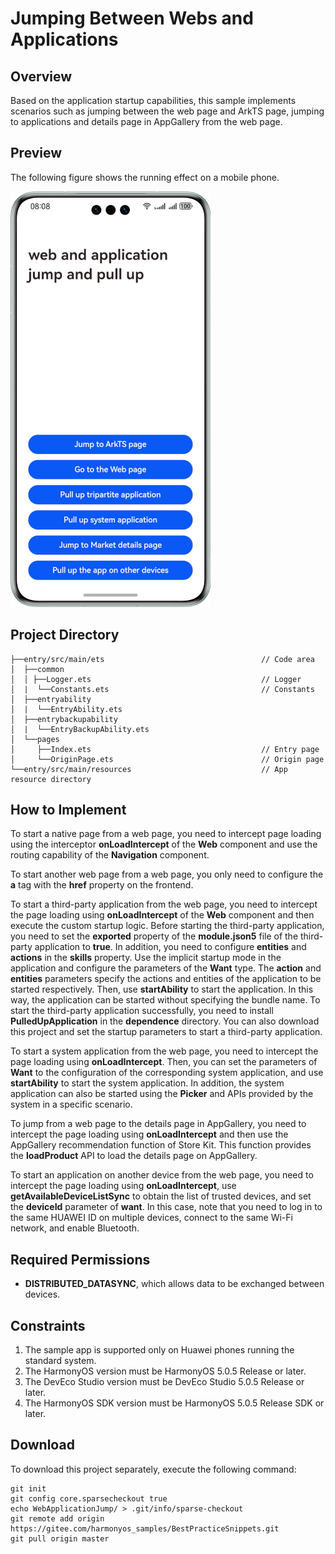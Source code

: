 # Jumping Between Webs and Applications

## Overview

Based on the application startup capabilities, this sample implements scenarios such as jumping between the web page and ArkTS page, jumping to applications and details page in AppGallery from the web page.

## Preview
The following figure shows the running effect on a mobile phone.

![](./screenshots/device/phone_EN.png)


## Project Directory

```
├──entry/src/main/ets                                   // Code area
│  ├──common
│  │ ├──Logger.ets                                      // Logger
│  |  └──Constants.ets                                  // Constants
│  ├──entryability
│  |  └──EntryAbility.ets
│  ├──entrybackupability
│  |  └──EntryBackupAbility.ets
│  └──pages
│     ├──Index.ets                                      // Entry page
│     └──OriginPage.ets                                 // Origin page
└──entry/src/main/resources                             // App resource directory
```

## How to Implement

To start a native page from a web page, you need to intercept page loading using the interceptor **onLoadIntercept** of the **Web** component and use the routing capability of the **Navigation** component.

To start another web page from a web page, you only need to configure the **a** tag with the **href** property on the frontend.

To start a third-party application from the web page, you need to intercept the page loading using **onLoadIntercept** of the **Web** component and then execute the custom startup logic. Before starting the third-party application, you need to set the **exported** property of the **module.json5** file of the third-party application to **true**. In addition, you need to configure **entities** and **actions** in the **skills** property. Use the implicit startup mode in the application and configure the parameters of the **Want** type. The **action** and **entities** parameters specify the actions and entities of the application to be started respectively. Then, use **startAbility** to start the application. In this way, the application can be started without specifying the bundle name. To start the third-party application successfully, you need to install **PulledUpApplication** in the **dependence** directory. You can also download this project and set the startup parameters to start a third-party application.

To start a system application from the web page, you need to intercept the page loading using **onLoadIntercept**. Then, you can set the parameters of **Want** to the configuration of the corresponding system application, and use **startAbility** to start the system application. In addition, the system application can also be started using the **Picker** and APIs provided by the system in a specific scenario.

To jump from a web page to the details page in AppGallery, you need to intercept the page loading using **onLoadIntercept** and then use the AppGallery recommendation function of Store Kit. This function provides the **loadProduct** API to load the details page on AppGallery.

To start an application on another device from the web page, you need to intercept the page loading using **onLoadIntercept**, use **getAvailableDeviceListSync** to obtain the list of trusted devices, and set the **deviceId** parameter of **want**. In this case, note that you need to log in to the same HUAWEI ID on multiple devices, connect to the same Wi-Fi network, and enable Bluetooth.

## Required Permissions

* **DISTRIBUTED_DATASYNC**, which allows data to be exchanged between devices.

## Constraints

1. The sample app is supported only on Huawei phones running the standard system.
2. The HarmonyOS version must be HarmonyOS 5.0.5 Release or later.
3. The DevEco Studio version must be DevEco Studio 5.0.5 Release or later.
4. The HarmonyOS SDK version must be HarmonyOS 5.0.5 Release SDK or later.

## Download

To download this project separately, execute the following command:
```
git init
git config core.sparsecheckout true
echo WebApplicationJump/ > .git/info/sparse-checkout
git remote add origin https://gitee.com/harmonyos_samples/BestPracticeSnippets.git
git pull origin master
```
